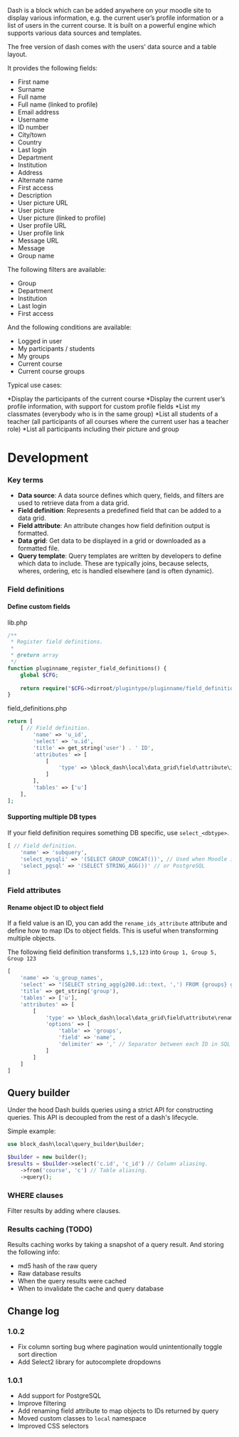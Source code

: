 Dash is a block which can be added anywhere on your moodle site to display various information, e.g. the current user’s profile information or a list of users in the current course. It is built on a powerful engine which supports various data sources and templates.

The free version of dash comes with the users’ data source and a table layout.

It provides the following fields:

* First name
* Surname
* Full name
* Full name (linked to profile)
* Email address
* Username
* ID number
* City/town
* Country
* Last login
* Department
* Institution
* Address
* Alternate name
* First access
* Description
* User picture URL
* User picture
* User picture (linked to profile)
* User profile URL
* User profile link
* Message URL
* Message
* Group name

The following filters are available:

* Group
* Department
* Institution
* Last login
* First access

And the following conditions are available:

* Logged in user
* My participants / students
* My groups
* Current course
* Current course groups

Typical use cases:

*Display the participants of the current course
*Display the current user’s profile information, with support for custom profile fields
*List my classmates (everybody who is in the same group)
*List all students of a teacher (all participants of all courses where the current user has a teacher role)
*List all participants including their picture and group

# Development

### Key terms

* **Data source**: A data source defines which query, fields, and filters are used to retrieve data from a data grid.
* **Field definition**: Represents a predefined field that can be added to a data grid.
* **Field attribute**: An attribute changes how field definition output is formatted. 
* **Data grid**: Get data to be displayed in a grid or downloaded as a formatted file.
* **Query template**: Query templates are written by developers to define which data to include. These are typically joins,
because selects, wheres, ordering, etc is handled elsewhere (and is often dynamic). 

### Field definitions

#### Define custom fields
lib.php
```php
/**
 * Register field definitions.
 *
 * @return array
 */
function pluginname_register_field_definitions() {
    global $CFG;
    
    return require("$CFG->dirroot/plugintype/pluginname/field_definitions.php");
}
```
field_definitions.php
```php
return [
    [ // Field definition.
        'name' => 'u_id',
        'select' => 'u.id',
        'title' => get_string('user') . ' ID',
        'attributes' => [
            [
                'type' => \block_dash\local\data_grid\field\attribute\identifier_attribute::class
            ]
        ],
        'tables' => ['u']
    ],
];
```

#### Supporting multiple DB types
If your field definition requires something DB specific, use `select_<dbtype>`.  
```php
[ // Field definition.
    'name' => 'subquery',
    'select_mysqli' => '(SELECT GROUP_CONCAT())', // Used when Moodle is running MySQL/MariaDB
    'select_pgsql' => '(SELECT STRING_AGG())' // or PostgreSQL
]
```

### Field attributes

#### Rename object ID to object field
If a field value is an ID, you can add the `rename_ids_attribute` attribute and define how to map IDs to object fields.
This is useful when transforming multiple objects.

The following field definition transforms `1,5,123` into `Group 1, Group 5, Group 123`

```php
[
    'name' => 'u_group_names',
    'select' => "(SELECT string_agg(g200.id::text, ',') FROM {groups} g200 JOIN {groups_members} gm200 ON gm200.groupid = g200.id AND gm200.userid = u.id)",
    'title' => get_string('group'),
    'tables' => ['u'],
    'attributes' => [
        [
            'type' => \block_dash\local\data_grid\field\attribute\rename_ids_attribute::class,
            'options' => [
                'table' => 'groups',
                'field' => 'name',
                'delimiter' => ',' // Separator between each ID in SQL select.
            ]
        ]
    ]
]
```

## Query builder

Under the hood Dash builds queries using a strict API for constructing queries. This API is decoupled from the rest of a dash's lifecycle.

Simple example:

```php
use block_dash\local\query_builder\builder;

$builder = new builder();
$results = $builder->select('c.id', 'c_id') // Column aliasing.
    ->from('course', 'c') // Table aliasing.
    ->query();
```

### WHERE clauses

Filter results by adding where clauses.

### Results caching (TODO)

Results caching works by taking a snapshot of a query result. And storing the following info:

* md5 hash of the raw query
* Raw database results
* When the query results were cached
* When to invalidate the cache and query database

## Change log

### 1.0.2

* Fix column sorting bug where pagination would unintentionally toggle sort direction
* Add Select2 library for autocomplete dropdowns

### 1.0.1

* Add support for PostgreSQL
* Improve filtering
* Add renaming field attribute to map objects to IDs returned by query
* Moved custom classes to `local` namespace
* Improved CSS selectors

